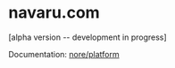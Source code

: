 # navaru.com

[alpha version -- development in progress]

Documentation: [nore/platform](https://paper.dropbox.com/doc/noreplatform-Ua8MZMfYP9OyEUWLCt513)
